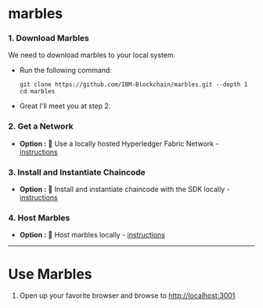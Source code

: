 # marbles

### 1. Download Marbles
We need to download marbles to your local system.
- Run the following command:

	```
	git clone https://github.com/IBM-Blockchain/marbles.git --depth 1
	cd marbles
	```

- Great I'll meet you at step 2.
<a name="getnetwork"></a>

### 2. Get a Network

- **Option :** :lollipop: Use a locally hosted Hyperledger Fabric Network - [instructions](./docs/use_local_hyperledger.md)

<a name="installchaincode"></a>

### 3. Install and Instantiate Chaincode

- **Option :** :lollipop: Install and instantiate chaincode with the SDK locally - [instructions](./docs/install_chaincode_locally.md)

<a name="hostmarbles"></a>

### 4. Host Marbles
- **Option :** :lollipop: Host marbles locally - [instructions](./docs/host_marbles_locally.md)

***

<a name="use"></a>

# Use Marbles

1. Open up your favorite browser and browse to [http://localhost:3001](http://localhost:3001) 

